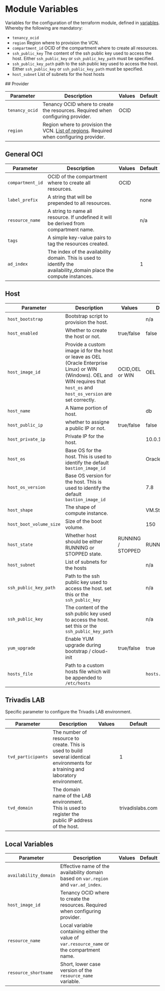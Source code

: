 # Module Variables

Variables for the configuration of the terraform module, defined in [variables](../variables.tf). Whereby the following are mandatory:

* `tenancy_ocid` 
* `region` Region where to provision the VCN.
* `compartment_id` OCID of the compartment where to create all resources.
* `ssh_public_key` The content of the ssh public key used to access the host. Either `ssh_public_key` or `ssh_public_key_path` must be specified.
* `ssh_public_key_path` path to the ssh public key used to access the host. Either `ssh_public_key` or `ssh_public_key_path` must be specified.
* `host_subnet` List of subnets for the host hosts

## Provider

| Parameter      | Description                                                                                                                                                        | Values | Default |
|----------------|--------------------------------------------------------------------------------------------------------------------------------------------------------------------|--------|---------|
| `tenancy_ocid` | Tenancy OCID where to create the resources. Required when configuring provider.                                                                                    | OCID   |         |
| `region`       | Region where to provision the VCN. [List of regions](https://docs.cloud.oracle.com/iaas/Content/General/Concepts/regions.htm). Required when configuring provider. |        |         |

## General OCI

| Parameter        | Description                                                                           | Values | Default |
|------------------|---------------------------------------------------------------------------------------|--------|---------|
| `compartment_id` | OCID of the compartment where to create all resources.                                | OCID   |         |
| `label_prefix`   | A string that will be prepended to all resources.                                     |        | none    |
| `resource_name`  | A string to name all resource. If undefined it will be derived from compartment name. |        | n/a     |
| `tags`           | A simple key-value pairs to tag the resources created.                                |        |         |
| `ad_index`       | The index of the availability domain. This is used to identify the availability_domain place the compute instances. |        | 1       |

## Host

| Parameter               | Description                                                                                                                                                                     | Values            | Default        |
|-------------------------|---------------------------------------------------------------------------------------------------------------------------------------------------------------------------------|-------------------|----------------|
| `host_bootstrap`        | Bootstrap script to provision the host.                                                                                                                                         |                   | n/a            |
| `host_enabled`          | Whether to create the host or not.                                                                                                                                              | true/false        | false          |
| `host_image_id`         | Provide a custom image id for the host or leave as OEL (Oracle Enterprise Linux) or WIN (Windows). OEL and WIN requires that `host_os` and `host_os_version` are set correctly. | OCID,OEL or WIN   | OEL            |
| `host_name`             | A Name portion of host.                                                                                                                                                         |                   | db             |
| `host_public_ip`        | whether to assigne a public IP or not.                                                                                                                                          | true/false        | false          |
| `host_private_ip`       | Private IP for the host.                                                                                                                                                        |                   | 10.0.1.6       |
| `host_os`               | Base OS for the host. This is used to identify the default `bastion_image_id`                                                                                                   |                   | Oracle Linux   |
| `host_os_version`       | Base OS version for the host. This is used to identify the default `bastion_image_id`                                                                                           |                   | 7.8            |
| `host_shape`            | The shape of compute instance.                                                                                                                                                  |                   | VM.Standard2.2 |
| `host_boot_volume_size` | Size of the boot volume.                                                                                                                                                        |                   | 150            |
| `host_state`            | Whether host should be either RUNNING or STOPPED state.                                                                                                                         | RUNNING / STOPPED | RUNNING        |
| `host_subnet`           | List of subnets for the hosts                                                                                                                                                   |                   | n/a            |
| `ssh_public_key_path`   | Path to the ssh public key used to access the host. set this or the `ssh_public_key`                                                                                            |                   | n/a            |
| `ssh_public_key`        | The content of the ssh public key used to access the host. set this or the `ssh_public_key_path`                                                                                |                   | n/a            |
| `yum_upgrade`              | Enable YUM upgrade during bootstrap / cloud-init                                                           | true/false        | true                                 |
| `hosts_file`               | Path to a custom hosts file which will be appended to `/etc/hosts`                                         |                   | `hosts.template`                     |

## Trivadis LAB

Specific parameter to configure the Trivadis LAB environment.

| Parameter          | Description                                                                                                                       | Values | Default          |
|--------------------|-----------------------------------------------------------------------------------------------------------------------------------|--------|------------------|
| `tvd_participants` | The number of resource to create. This is used to build several identical environments for a training and laboratory environment. |        | 1                |
| `tvd_domain`       | The domain name of the LAB environment. This is used to register the public IP address of the host.                               |        | trivadislabs.com |

## Local Variables

| Parameter             | Description                                                                                    | Values | Default |
|-----------------------|------------------------------------------------------------------------------------------------|--------|---------|
| `availability_domain` | Effective name of the availability domain based on `var.region` and `var.ad_index`. |        |         |
| `host_image_id`       | Tenancy OCID where to create the resources. Required when configuring provider.                |        |         |
| `resource_name`       | Local variable containing either the value of `var.resource_name` or the compartment name.     |        |         |
| `resource_shortname`  | Short, lower case version of the `resource_name` variable.                                     |        |         |

